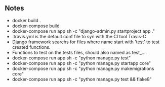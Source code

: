 ## Notes
- docker build .
- docker-compose build
- docker-compose run app sh -c "django-admin.py startproject app ."
- .travis.yml is the default conf file to syn with the CI tool Travis-C
- Django framework searchs for files where name start with 'test' to test created functions.
- Functions to test on the tests files, should also named as test_....
- docker-compose run app sh -c "python manage.py test"
- docker-compose run app sh -c "python manage.py startapp core"
- docker-compose run app sh -c "python manage.py makemigrations core"
- docker-compose run app sh -c "python manage.py test && flake8"